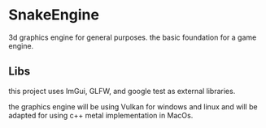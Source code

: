 # SnakeEngine
3d graphics engine for general purposes.
the basic foundation for a game engine.

## Libs
this project uses ImGui, GLFW, and google test
as external libraries.

the graphics engine will be using Vulkan for windows and linux and will 
be adapted for using c++ metal implementation in MacOs.